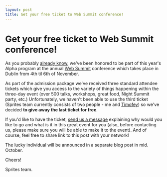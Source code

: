 ```yaml
---
layout: post
title: Get your free ticket to Web Summit conference!
---
```


# Get your free ticket to Web Summit conference!

As you probably [already know](http://blog.spritesapp.com/2014/06/25/we-are-going-to-the-summit.html), we've been honored to be part of this year's Alpha program at the annual [Web Summit](http://websummit.net/) conference which takes place in Dublin from 4th til 6th of November.

As part of the admission package we've received three standard attendee tickets which give you access to the variety of things happening within the three-day event (over 500 talks, workshops, great food, Night Summit party, etc.) Unfortunately, we haven't been able to use the third ticket (Sprites team currently consists of two people - me and [Timofey](https://twitter.com/ziflex)) so we've decided **to give away the last ticket for free**.

If you'd like to have the ticket, [send us a message](mailto:volpav+spritesapp@gmail.com?subject=Web+Summit+ticket) explaining why would you like to go and what is it in this great event for you (also, before contacting us, please make sure you will be able to make it to the event). And of course, feel free to share link to this post with your network!

The lucky individual will be announced in a separate blog post in mid. October.

Cheers!

Sprites team.
